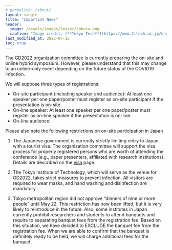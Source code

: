```yaml
---
# permalink: /about/
layout: single
title: "Important News"
header:
  image: /assets/images/teaser/sakura.png
  caption: "Image credit: [**Tokyo Tech**](https://www.titech.ac.jp/english)"
last_modified_at: 2022-07-15
toc: true
---
```


The GD2022 organization committee is currently preparing the on-site and online hybrid symposium. However, please understand that this may change to an online-only event depending on the future status of the COVID19 infection.

<!-- The discount registration fee for online participants will be applied only to the audience. At least one presenter for each paper or poster is required to register as an on-site participant. -->

We will suppose three types of registrations:

- On-site participant (including speaker and audience): At least one speaker per one paper/poster must register as on-site participant if the presentation is on-site.
- On-line speaker: At least one speaker per one paper/poster must register as on-line speaker if the presentation is on-line.
- On-line audience:

Please also note the following restrictions on on-site participation in Japan

1. The Japanese government is currently strictly limiting entry to Japan with a tourist visa. The organization committee will support the visa process for properly registered persons who are worth of attending the conference (e.g., paper presenters, affiliated with research institutions).  Details are described on the [visa](/pages/visa) page.

2. The Tokyo Institute of Technology, which will serve as the venue for GD2022, takes strict measures to prevent infection. All visitors are required to wear masks, and hand washing and disinfection are mandatory.

3. Tokyo metropolitan region did not approve “dinners of nine or more people” until May 22. This restriction has now been lifted, but it is very likely to reintroduce in the future.
Also, some institutes in Japan currently prohibit researchers and students to attend banquets and require to separating banquet fees from the registration fee. Based on this situation, we have decided to EXCLUDE the banquet fee from the registration fee. When we are able to confirm that the banquet is definitely ready to be held, we will charge additional fees for the banquet.


<!--The Japanese government is currently strictly limiting entry to Japan with a tourist visa. It is possible that the restrictions may be eased in the future, but we are not optimistic since it is a gradual easing of restrictions. The organization committee will support the immigration for properly registered persons who are worthy attending the conference (e.g., paper presenters, affiliated with research institutions). Details will be announced later.-->


<!--The documents include an invitation letter and itinerary, which the participants are requested to submit to the Japanese embassy in your country of residence to obtain a visa.-->
